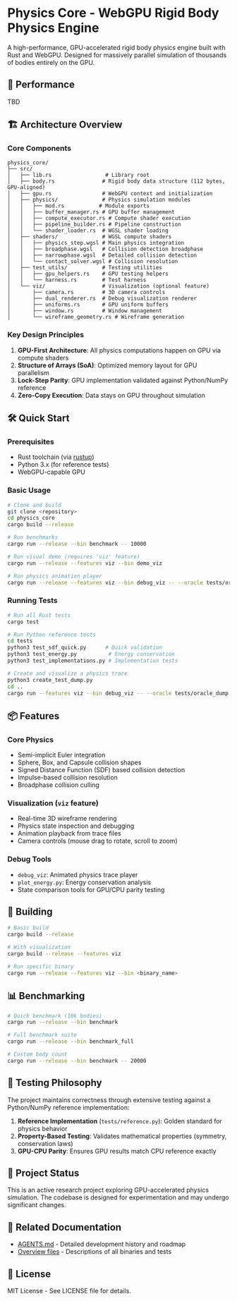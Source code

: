 # Physics Core - WebGPU Rigid Body Physics Engine

A high-performance, GPU-accelerated rigid body physics engine built with Rust and WebGPU. Designed for massively parallel simulation of thousands of bodies entirely on the GPU.

## 🚀 Performance

TBD

## 🏗️ Architecture Overview

### Core Components

```
physics_core/
├── src/
│   ├── lib.rs                 # Library root
│   ├── body.rs               # Rigid body data structure (112 bytes, GPU-aligned)
│   ├── gpu.rs                # WebGPU context and initialization
│   ├── physics/              # Physics simulation modules
│   │   ├── mod.rs           # Module exports
│   │   ├── buffer_manager.rs # GPU buffer management
│   │   ├── compute_executor.rs # Compute shader execution
│   │   ├── pipeline_builder.rs # Pipeline construction
│   │   └── shader_loader.rs  # WGSL shader loading
│   ├── shaders/              # WGSL compute shaders
│   │   ├── physics_step.wgsl # Main physics integration
│   │   ├── broadphase.wgsl   # Collision detection broadphase
│   │   ├── narrowphase.wgsl  # Detailed collision detection
│   │   └── contact_solver.wgsl # Collision resolution
│   ├── test_utils/           # Testing utilities
│   │   ├── gpu_helpers.rs    # GPU testing helpers
│   │   └── harness.rs        # Test harness
│   └── viz/                  # Visualization (optional feature)
│       ├── camera.rs         # 3D camera controls
│       ├── dual_renderer.rs  # Debug visualization renderer
│       ├── uniforms.rs       # GPU uniform buffers
│       ├── window.rs         # Window management
│       └── wireframe_geometry.rs # Wireframe generation
```

### Key Design Principles

1. **GPU-First Architecture**: All physics computations happen on GPU via compute shaders
2. **Structure of Arrays (SoA)**: Optimized memory layout for GPU parallelism
3. **Lock-Step Parity**: GPU implementation validated against Python/NumPy reference
4. **Zero-Copy Execution**: Data stays on GPU throughout simulation

## 🛠️ Quick Start

### Prerequisites

- Rust toolchain (via [rustup](https://rustup.rs/))
- Python 3.x (for reference tests)
- WebGPU-capable GPU

### Basic Usage

```bash
# Clone and build
git clone <repository>
cd physics_core
cargo build --release

# Run benchmarks
cargo run --release --bin benchmark -- 10000

# Run visual demo (requires 'viz' feature)
cargo run --release --features viz --bin demo_viz

# Run physics animation player
cargo run --release --features viz --bin debug_viz -- --oracle tests/oracle_dump.npy
```

### Running Tests

```bash
# Run all Rust tests
cargo test

# Run Python reference tests
cd tests
python3 test_sdf_quick.py      # Quick validation
python3 test_energy.py          # Energy conservation
python3 test_implementations.py # Implementation tests

# Create and visualize a physics trace
python3 create_test_dump.py
cd ..
cargo run --features viz --bin debug_viz -- --oracle tests/oracle_dump.npy
```

## 📦 Features

### Core Physics
- Semi-implicit Euler integration
- Sphere, Box, and Capsule collision shapes
- Signed Distance Function (SDF) based collision detection
- Impulse-based collision resolution
- Broadphase collision culling

### Visualization (`viz` feature)
- Real-time 3D wireframe rendering
- Physics state inspection and debugging
- Animation playback from trace files
- Camera controls (mouse drag to rotate, scroll to zoom)

### Debug Tools
- `debug_viz`: Animated physics trace player
- `plot_energy.py`: Energy conservation analysis
- State comparison tools for GPU/CPU parity testing

## 🔧 Building

```bash
# Basic build
cargo build --release

# With visualization
cargo build --release --features viz

# Run specific binary
cargo run --release --features viz --bin <binary_name>
```

## 📊 Benchmarking

```bash
# Quick benchmark (10k bodies)
cargo run --release --bin benchmark

# Full benchmark suite
cargo run --release --bin benchmark_full

# Custom body count
cargo run --release --bin benchmark -- 20000
```

## 🧪 Testing Philosophy

The project maintains correctness through extensive testing against a Python/NumPy reference implementation:

1. **Reference Implementation** (`tests/reference.py`): Golden standard for physics behavior
2. **Property-Based Testing**: Validates mathematical properties (symmetry, conservation laws)
3. **GPU-CPU Parity**: Ensures GPU results match CPU reference exactly

## 📝 Project Status

This is an active research project exploring GPU-accelerated physics simulation. The codebase is designed for experimentation and may undergo significant changes.

## 🔗 Related Documentation

- [AGENTS.md](AGENTS.md) - Detailed development history and roadmap
- [Overview files](src/bin/overview.md) - Descriptions of all binaries and tests

## 📄 License

MIT License - See LICENSE file for details.